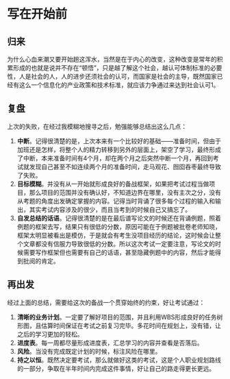 # 写在开始前

## 归来

为什么心血来潮又要开始趟这浑水，当然是在于内心的改变，这种改变是常年的积累形成的也就是说并不存在“顿悟”，只是越了解这个社会，越认可体制标准的必要性，人是社会的人，人的进步还须社会的认可，而国家是社会的主导，既然国家已经有这么一个信息化的产业政策和技术标准，就应该力争通过来达到社会认可1。

## 复盘

上次的失败，在经过我模糊地搜寻之后，勉强能够总结出这么几点：

1. **中断**。记得很清楚的是，上次本来有一个比较好的基础——准备时间，但由于加班还是怎样，将整个人的精力转移到另外的层面上，架空了学习，最终形成了中断，本来准备时间有4个月，却在两个月之后突然中断一个月，再回到考试就发现自己甚至不如连续两个月的准备时间，走马观花、囫囵吞枣最终导致了失败。
2. **目标模糊**。并没有从一开始就形成良好的备战框架，如果把考试过程当做项目，那么项目的范围并没有确认好，不知道边界在哪里，没有主次之分，没有从考题的角度出发确定掌握的内容。记得当时背诵了很多每个过程的输入和输出，其实考试内容涉及的很少，而且当考到的时候自己又搞忘了。
3. **自发总结的话语**。记得很清楚的是在最后谱写论文的时候还在背诵例题，照着例题的框架去写，结果只有很低的分数，原因可能在于例题被批卷老师知晓，框架太明显被看出是模仿，于是就会有考生没项目经历的结论，这时候会让整个文章都没有信服力导致很低的分数。所以这次考试一定要注意，写论文的时候需要写作框架但也需要有自己的话语，甚至隐藏例题中的内容，然后才能得到批阅的肯定。

## 再出发

经过上面的总结，需要给这次的备战一个贯穿始终的约束，好让考试通过：

1. **清晰的业务计划**。一定要了解好项目的范围，并且利用WBS形成良好的任务树形图，且估算时间保证在考试之前复习完毕。多花时间在规划上，没有错，让之后的学习更加的轻松。
2. **进度表**。每一周都尽量形成进度表，汇总学习的内容并查看是否落后。
3. **风险**。当没有完成既定计划的时候，标注风险在哪里。
4. **持之以恒**。既然决定要考试，那么就做好这类的考试，这是个人职业规划路线的一部分，争取在半年时间内完成这件事情，好让自己的路走得更长更远。



